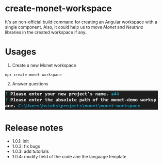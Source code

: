 # create-monet-workspace
It's an non-official build command for creating an Angular workspace with a single component. Also, it could help us to move *Monet* and *Neutrino* libraries in the created workspace if any.

# Usages
1. Create a new Monet workspace

```
npx create-monet-workspace
```

2. Answer questions

![image](https://raw.githubusercontent.com/JenHsuan/create-monet-workspace/master/tutorials/screenshot1.jpg)

# Release notes
* 1.0.1: init
* 1.0.2: fix bugs
* 1.0.3: add tutorials 
* 1.0.4: modify field of the code ane the language template 